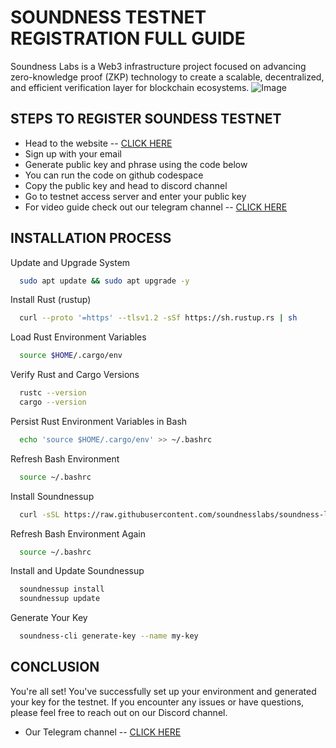
# SOUNDNESS TESTNET REGISTRATION FULL GUIDE

Soundness Labs is a Web3 infrastructure project focused on advancing zero-knowledge proof (ZKP) technology to create a scalable, decentralized, and efficient verification layer for blockchain ecosystems.
![Image](https://github.com/user-attachments/assets/e9ced0ad-c3b2-467b-87af-92af607eddc6)



## STEPS TO REGISTER SOUNDESS TESTNET

 - Head to the website -- [CLICK HERE](https://soundness.xyz)
 - Sign up with your email
 - Generate public key and phrase using the code below
 - You can run the code on github codespace
 - Copy the public key and head to discord channel
 - Go to testnet access server and enter your public key
 - For video guide check out our telegram channel -- [CLICK HERE](https://t.me/crypto_with_shashi)
 


## INSTALLATION PROCESS

Update and Upgrade System

```bash
  sudo apt update && sudo apt upgrade -y
```
Install Rust (rustup)
```bash
  curl --proto '=https' --tlsv1.2 -sSf https://sh.rustup.rs | sh

```
Load Rust Environment Variables
```bash
  source $HOME/.cargo/env
```
Verify Rust and Cargo Versions
```bash
  rustc --version
  cargo --version
```
Persist Rust Environment Variables in Bash
```bash
  echo 'source $HOME/.cargo/env' >> ~/.bashrc
```
Refresh Bash Environment
```bash
  source ~/.bashrc
```
Install Soundnessup
```bash
  curl -sSL https://raw.githubusercontent.com/soundnesslabs/soundness-layer/main/soundnessup/install | bash
```
Refresh Bash Environment Again
```bash
  source ~/.bashrc
```
Install and Update Soundnessup
```bash
  soundnessup install
  soundnessup update
```
Generate Your Key
```bash
  soundness-cli generate-key --name my-key
```
## CONCLUSION

You're all set! You've successfully set up your environment and generated your key for the testnet. If you encounter any issues or have questions, please feel free to reach out on our Discord channel.

- Our Telegram channel -- [CLICK HERE](https://t.me/crypto_with_shashi)
